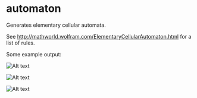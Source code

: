 # automaton
Generates elementary cellular automata.

See http://mathworld.wolfram.com/ElementaryCellularAutomaton.html for a list of rules.

Some example output:

![Alt text](https://pbs.twimg.com/media/CK0E2t6UwAADfPH.png)

![Alt text](https://pbs.twimg.com/media/CK0E2wGUEAEouOA.png)

![Alt text](https://pbs.twimg.com/media/CK0E2vQVEAAwz2B.png)

